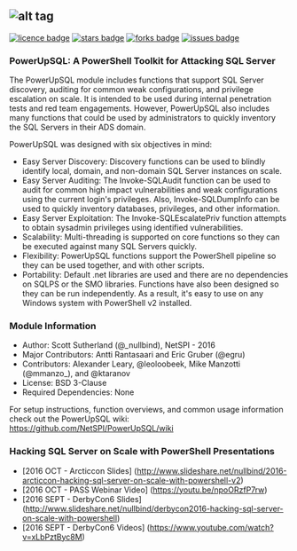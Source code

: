 
## ![alt tag](https://github.com/NetSPI/PowerUpSQL/blob/master/images/powerupsql-large.png)
[![licence badge]][licence]
[![stars badge]][stars]
[![forks badge]][forks]
[![issues badge]][issues]

[licence badge]:https://img.shields.io/badge/license-New%20BSD-blue.svg
[stars badge]:https://img.shields.io/github/stars/NetSPI/PowerUpSQL.svg
[forks badge]:https://img.shields.io/github/forks/NetSPI/PowerUpSQL.svg
[issues badge]:https://img.shields.io/github/issues/NetSPI/PowerUpSQL.svg

[licence]:https://github.com/NetSPI/PowerUpSQL/blob/master/LICENSE
[stars]:https://github.com/NetSPI/PowerUpSQL/stargazers
[forks]:https://github.com/NetSPI/PowerUpSQL/network
[issues]:https://github.com/NetSPI/PowerUpSQL/issues

### PowerUpSQL: A PowerShell Toolkit for Attacking SQL Server

The PowerUpSQL module includes functions that support SQL Server discovery, auditing for common weak configurations, and privilege escalation on scale.  It is intended to be used during internal penetration tests and red team engagements. However, PowerUpSQL also includes many functions that could be used by administrators to quickly inventory the SQL Servers in their ADS domain.

PowerUpSQL was designed with six objectives in mind:
* Easy Server Discovery: Discovery functions can be used to blindly identify local, domain, and non-domain SQL Server instances on scale.
* Easy Server Auditing: The Invoke-SQLAudit function can be used to audit for common high impact vulnerabilities and weak configurations using the current login's privileges.  Also, Invoke-SQLDumpInfo can be used to quickly inventory databases, privileges, and other information.
* Easy Server Exploitation: The Invoke-SQLEscalatePriv function attempts to obtain sysadmin privileges using identified vulnerabilities. 
* Scalability: Multi-threading is supported on core functions so they can be executed against many SQL Servers quickly.
* Flexibility: PowerUpSQL functions support the PowerShell pipeline so they can be used together, and with other scripts.
* Portability: Default .net libraries are used and there are no dependencies on SQLPS or the SMO libraries. Functions have also been designed so they can be run independently. As a result, it's easy to use on any Windows system with PowerShell v2 installed.


### Module Information
* Author: Scott Sutherland (@_nullbind), NetSPI - 2016
* Major Contributors: Antti Rantasaari and Eric Gruber (@egru)
* Contributors: Alexander Leary, @leoloobeek, Mike Manzotti (@mmanzo_), and @ktaranov
* License: BSD 3-Clause
* Required Dependencies: None
 
For setup instructions, function overviews, and common usage information check out the PowerUpSQL wiki: https://github.com/NetSPI/PowerUpSQL/wiki

### Hacking SQL Server on Scale with PowerShell Presentations
* [2016 OCT - Arcticcon Slides] (http://www.slideshare.net/nullbind/2016-arcticcon-hacking-sql-server-on-scale-with-powershell-v2)
* [2016 OCT - PASS Webinar Video] (https://youtu.be/npoORzfP7rw)
* [2016 SEPT - DerbyCon6 Slides] (http://www.slideshare.net/nullbind/derbycon2016-hacking-sql-server-on-scale-with-powershell)
* [2016 SEPT - DerbyCon6 Videos] (https://www.youtube.com/watch?v=xLbPztByc8M)


